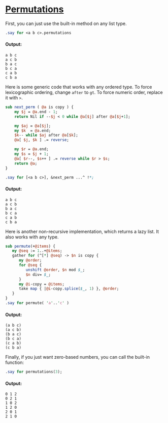 [1]: https://rosettacode.org/wiki/Permutations

# [Permutations][1]





First, you can just use the built-in method on any list type.

```perl
.say for <a b c>.permutations
```

#### Output:
```
a b c
a c b
b a c
b c a
c a b
c b a
```


Here is some generic code that works with any ordered type.  To force lexicographic ordering, change `after` to `gt`.  To force numeric order, replace it with `>`.

```perl
sub next_perm ( @a is copy ) {
    my $j = @a.end - 1;
    return Nil if --$j < 0 while @a[$j] after @a[$j+1];

    my $aj = @a[$j];
    my $k  = @a.end;
    $k-- while $aj after @a[$k];
    @a[ $j, $k ] .= reverse;

    my $r = @a.end;
    my $s = $j + 1;
    @a[ $r--, $s++ ] .= reverse while $r > $s;
    return @a;
}

.say for [<a b c>], &next_perm ...^ !*;
```

#### Output:
```
a b c
a c b
b a c
b c a
c a b
c b a
```


Here is another non-recursive implementation, which returns a lazy list. It also works with any type.

```perl
sub permute(+@items) {
   my @seq := 1..+@items;
   gather for (^[*] @seq) -> $n is copy {
      my @order;
      for @seq {
         unshift @order, $n mod $_;
         $n div= $_;
      }
      my @i-copy = @items;
      take map { |@i-copy.splice($_, 1) }, @order;
   }
}
.say for permute( 'a'..'c' )
```

#### Output:
```
(a b c)
(a c b)
(b a c)
(b c a)
(c a b)
(c b a)
```


Finally, if you just want zero-based numbers, you can call the built-in function:

```perl
.say for permutations(3);
```

#### Output:
```
0 1 2
0 2 1
1 0 2
1 2 0
2 0 1
2 1 0
```
